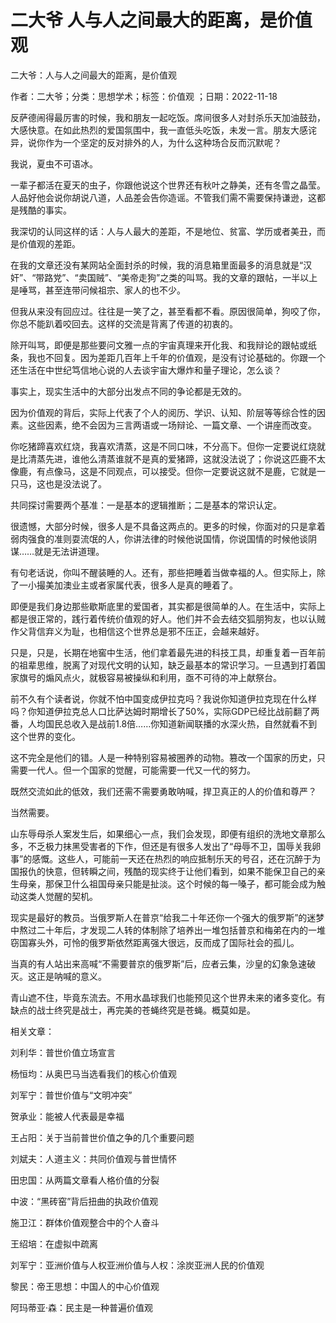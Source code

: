 # 二大爷  人与人之间最大的距离，是价值观    
    
二大爷：人与人之间最大的距离，是价值观    
作者：二大爷；分类：思想学术；标签：价值观 ；日期：2022-11-18    
反萨德闹得最厉害的时候，我和朋友一起吃饭。席间很多人对封杀乐天加油鼓劲，大感快意。在如此热烈的爱国氛围中，我一直低头吃饭，未发一言。朋友大感诧异，说你作为一个坚定的反对排外的人，为什么这种场合反而沉默呢？    
我说，夏虫不可语冰。    
一辈子都活在夏天的虫子，你跟他说这个世界还有秋叶之静美，还有冬雪之晶莹。人品好他会说你胡说八道，人品差会告你造谣。不管我们需不需要保持谦逊，这都是残酷的事实。    
我深切的认同这样的话：人与人最大的差距，不是地位、贫富、学历或者美丑，而是价值观的差距。    
在我的文章还没有某网站全面封杀的时候，我的消息箱里面最多的消息就是“汉奸”、“带路党”、“卖国贼”、“美帝走狗”之类的叫骂。我的文章的跟帖，一半以上是唾骂，甚至连带问候祖宗、家人的也不少。    
但我从来没有回应过。往往是一笑了之，甚至看都不看。原因很简单，狗咬了你，你总不能趴着咬回去。这样的交流是背离了传道的初衷的。    
除开叫骂，即便是那些要问文雅一点的宇宙真理来开化我、和我辩论的跟帖或纸条，我也不回复。因为差距几百年上千年的价值观，是没有讨论基础的。你跟一个还生活在中世纪笃信地心说的人去谈宇宙大爆炸和量子理论，怎么谈？    
事实上，现实生活中的大部分出发点不同的争论都是无效的。    
因为价值观的背后，实际上代表了个人的阅历、学识、认知、阶层等等综合性的因素。这些因素，绝不会因为三言两语或一场辩论、一篇文章、一个讲座而改变。    
你吃猪蹄喜欢红烧，我喜欢清蒸，这是不同口味，不分高下。但你一定要说红烧就是比清蒸先进，谁他么清蒸谁就不是真的爱猪蹄，这就没法说了；你说这匹鹿不太像鹿，有点像马，这是不同观点，可以接受。但你一定要说这就不是鹿，它就是一只马，这也是没法说了。    
共同探讨需要两个基准：一是基本的逻辑推断；二是基本的常识认定。    
很遗憾，大部分时候，很多人是不具备这两点的。更多的时候，你面对的只是拿着弱肉强食的准则耍流氓的人，你讲法律的时候他说国情，你说国情的时候他谈阴谋……就是无法讲道理。    
有句老话说，你叫不醒装睡的人。还有，那些把睡着当做幸福的人。但实际上，除了一小撮美加澳业主或者家属代表，很多人是真的睡着了。    
即便是我们身边那些歇斯底里的爱国者，其实都是很简单的人。在生活中，实际上都是很正常的，践行着传统价值观的好人。他们并不会去结交狐朋狗友，也以认贼作父背信弃义为耻，也相信这个世界总是邪不压正，会越来越好。    
只是，只是，长期在地窖中生活，他们拿着最先进的科技工具，却重复着一百年前的祖辈思维，脱离了对现代文明的认知，缺乏最基本的常识学习。一旦遇到打着国家旗号的煽风点火，就极容易被操纵和利用，亟不可待的冲上献祭台。    
前不久有个读者说，你就不怕中国变成伊拉克吗？我说你知道伊拉克现在什么样吗？你知道伊拉克总人口比萨达姆时期增长了50%，实际GDP已经比战前翻了两番，人均国民总收入是战前1.8倍……你知道新闻联播的水深火热，自然就看不到这个世界的变化。    
这不完全是他们的错。人是一种特别容易被圈养的动物。篡改一个国家的历史，只需要一代人。但一个国家的觉醒，可能需要一代又一代的努力。    
既然交流如此的低效，我们还需不需要勇敢呐喊，捍卫真正的人的价值和尊严？    
当然需要。    
山东辱母杀人案发生后，如果细心一点，我们会发现，即便有组织的洗地文章那么多，不乏极力抹黑受害者的下作，但还是有很多人发出了“母辱不卫，国辱关我卵事”的感慨。这些人，可能前一天还在热烈的响应抵制乐天的号召，还在沉醉于为国报仇的快意，但转瞬之间，残酷的现实终于让他们看到，如果不能保卫自己的亲生母亲，那保卫什么祖国母亲只能是扯淡。这个时候的每一嗓子，都可能会成为触动这类人觉醒的契机。    
现实是最好的教员。当俄罗斯人在普京“给我二十年还你一个强大的俄罗斯”的迷梦中熬过二十年后，才发现二人转的体制除了培养出一堆包括普京和梅弟在内的一堆窃国寡头外，可怜的俄罗斯依然距离强大很远，反而成了国际社会的孤儿。    
当真的有人站出来高喊“不需要普京的俄罗斯”后，应者云集，沙皇的幻象急速破灭。这正是呐喊的意义。    
青山遮不住，毕竟东流去。不用水晶球我们也能预见这个世界未来的诸多变化。有缺点的战士终究是战士，再完美的苍蝇终究是苍蝇。概莫如是。    
    
相关文章：    
刘利华：普世价值立场宣言    
杨恒均：从奥巴马当选看我们的核心价值观    
刘军宁：普世价值与“文明冲突”    
贺承业：能被人代表最是幸福    
王占阳：关于当前普世价值之争的几个重要问题    
刘斌夫：人道主义：共同价值观与普世情怀    
田忠国：从两篇文章看人格价值的分裂    
中波：“黑砖窑”背后扭曲的执政价值观    
施卫江：群体价值观整合中的个人奋斗    
王绍培：在虚拟中疏离    
刘军宁：亚洲价值与人权亚洲价值与人权：涂炭亚洲人民的价值观    
黎民：帝王思想：中国人的中心价值观    
阿玛蒂亚·森：民主是一种普遍价值观